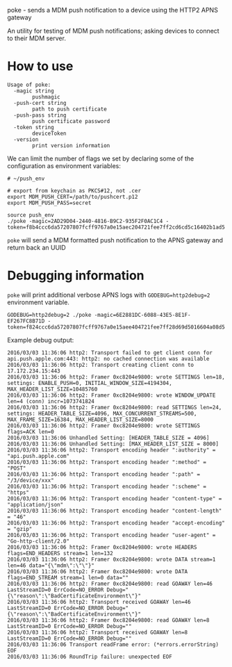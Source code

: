 poke - sends a MDM push notification to a device using the HTTP2 APNS gateway


An utility for testing of MDM push notifications; asking devices to connect to their MDM server.

# How to use
```
Usage of poke:
  -magic string
    	pushmagic
  -push-cert string
    	path to push certificate
  -push-pass string
    	push certificate password
  -token string
    	deviceToken
  -version
    	print version information
```

We can limit the number of flags we set by declaring some of the configuration as environment variables:

```
# ~/push_env

# export from keychain as PKCS#12, not .cer
export MDM_PUSH_CERT=/path/to/pushcert.p12
export MDM_PUSH_PASS=secret
```

```
source push_env
./poke -magic=2AD29D04-2440-4816-B9C2-935F2F0AC1C4 -token=f8b4ccc6da57207807fcff9767a0e15aec204721fee7ff2cd6cd5c16402b1ad5
```

`poke` will send a MDM formatted push notification to the APNS gateway and return back an UUID

# Debugging information
`poke` will print additional verbose APNS logs with `GODEBUG=http2debug=2` environment variable.
```
GODEBUG=http2debug=2 ./poke -magic=6E2881DC-6088-43E5-8E1F-EF267FC8B71D -token=f824ccc6da57207807fcff9767a0e15aee404721fee7ff28d69d5016604a08d5
```

Example debug output:
```
2016/03/03 11:36:06 http2: Transport failed to get client conn for api.push.apple.com:443: http2: no cached connection was available
2016/03/03 11:36:06 http2: Transport creating client conn to 17.172.234.15:443
2016/03/03 11:36:06 http2: Framer 0xc8204e9800: wrote SETTINGS len=18, settings: ENABLE_PUSH=0, INITIAL_WINDOW_SIZE=4194304, MAX_HEADER_LIST_SIZE=10485760
2016/03/03 11:36:06 http2: Framer 0xc8204e9800: wrote WINDOW_UPDATE len=4 (conn) incr=1073741824
2016/03/03 11:36:06 http2: Framer 0xc8204e9800: read SETTINGS len=24, settings: HEADER_TABLE_SIZE=4096, MAX_CONCURRENT_STREAMS=500, MAX_FRAME_SIZE=16384, MAX_HEADER_LIST_SIZE=8000
2016/03/03 11:36:06 http2: Framer 0xc8204e9800: wrote SETTINGS flags=ACK len=0
2016/03/03 11:36:06 Unhandled Setting: [HEADER_TABLE_SIZE = 4096]
2016/03/03 11:36:06 Unhandled Setting: [MAX_HEADER_LIST_SIZE = 8000]
2016/03/03 11:36:06 http2: Transport encoding header ":authority" = "api.push.apple.com"
2016/03/03 11:36:06 http2: Transport encoding header ":method" = "POST"
2016/03/03 11:36:06 http2: Transport encoding header ":path" = "/3/device/xxx"
2016/03/03 11:36:06 http2: Transport encoding header ":scheme" = "https"
2016/03/03 11:36:06 http2: Transport encoding header "content-type" = "application/json"
2016/03/03 11:36:06 http2: Transport encoding header "content-length" = "46"
2016/03/03 11:36:06 http2: Transport encoding header "accept-encoding" = "gzip"
2016/03/03 11:36:06 http2: Transport encoding header "user-agent" = "Go-http-client/2.0"
2016/03/03 11:36:06 http2: Framer 0xc8204e9800: wrote HEADERS flags=END_HEADERS stream=1 len=132
2016/03/03 11:36:06 http2: Framer 0xc8204e9800: wrote DATA stream=1 len=46 data="{\"mdm\":\"\"}"
2016/03/03 11:36:06 http2: Framer 0xc8204e9800: wrote DATA flags=END_STREAM stream=1 len=0 data=""
2016/03/03 11:36:06 http2: Framer 0xc8204e9800: read GOAWAY len=46 LastStreamID=0 ErrCode=NO_ERROR Debug="{\"reason\":\"BadCertificateEnvironment\"}"
2016/03/03 11:36:06 http2: Transport received GOAWAY len=46 LastStreamID=0 ErrCode=NO_ERROR Debug="{\"reason\":\"BadCertificateEnvironment\"}"
2016/03/03 11:36:06 http2: Framer 0xc8204e9800: read GOAWAY len=8 LastStreamID=0 ErrCode=NO_ERROR Debug=""
2016/03/03 11:36:06 http2: Transport received GOAWAY len=8 LastStreamID=0 ErrCode=NO_ERROR Debug=""
2016/03/03 11:36:06 Transport readFrame error: (*errors.errorString) EOF
2016/03/03 11:36:06 RoundTrip failure: unexpected EOF
```
